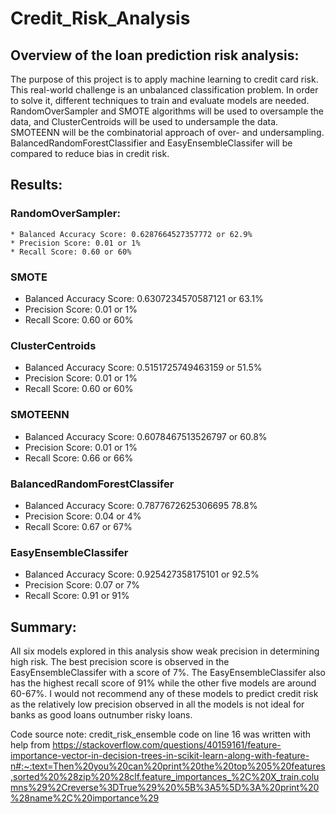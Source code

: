 # Credit_Risk_Analysis
## Overview of the loan prediction risk analysis:
The purpose of this project is to apply machine learning to credit card risk. This real-world challenge is an unbalanced classification problem. In order to solve it, different techniques to train and evaluate models are needed. RandomOverSampler and SMOTE algorithms will be used to oversample the data, and ClusterCentroids will be used to undersample the data. SMOTEENN will be the combinatorial approach of over- and undersampling. BalancedRandomForestClassifier and EasyEnsembleClassifer will be compared to reduce bias in credit risk. 

## Results:
### RandomOverSampler: 
    * Balanced Accuracy Score: 0.6287664527357772 or 62.9%
    * Precision Score: 0.01 or 1%
    * Recall Score: 0.60 or 60%
### SMOTE
  * Balanced Accuracy Score: 0.6307234570587121 or 63.1%
  * Precision Score: 0.01 or 1%
  * Recall Score: 0.60 or 60%
### ClusterCentroids
  * Balanced Accuracy Score: 0.5151725749463159 or 51.5%
  * Precision Score: 0.01 or 1%
  * Recall Score: 0.60 or 60%
### SMOTEENN
  * Balanced Accuracy Score: 0.6078467513526797 or 60.8%
  * Precision Score: 0.01 or 1%
  * Recall Score: 0.66 or 66%
### BalancedRandomForestClassifer
  * Balanced Accuracy Score: 0.7877672625306695 78.8%
  * Precision Score: 0.04 or 4%
  * Recall Score: 0.67 or 67%
### EasyEnsembleClassifer
  * Balanced Accuracy Score: 0.925427358175101 or 92.5%
  * Precision Score: 0.07 or 7%
  * Recall Score: 0.91 or 91%
## Summary:
All six models explored in this analysis show weak precision in determining high risk. The best precision score is observed in the EasyEnsembleClassifer with a score of 7%. The EasyEnsembleClassifer also has the highest recall score of 91% while the other five models are around 60-67%. I would not recommend any of these models to predict credit risk as the relatively low precision observed in all the models is not ideal for banks as good loans outnumber risky loans. 

Code source note:
credit_risk_ensemble code on line 16 was written with help from https://stackoverflow.com/questions/40159161/feature-importance-vector-in-decision-trees-in-scikit-learn-along-with-feature-n#:~:text=Then%20you%20can%20print%20the%20top%205%20features,sorted%20%28zip%20%28clf.feature_importances_%2C%20X_train.columns%29%2Creverse%3DTrue%29%20%5B%3A5%5D%3A%20print%20%28name%2C%20importance%29
